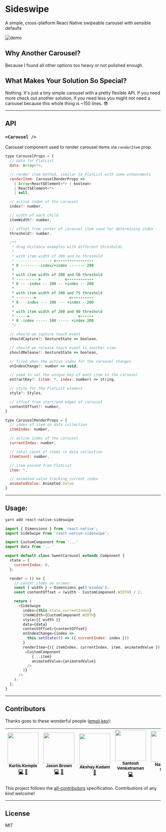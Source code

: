 # Sideswipe
A simple, cross-platform React Native swipeable carousel with sensible defaults

![demo](./example-assets/sideswipe-example.gif)

## Why Another Carousel?
Because I found all other options too heavy or not polished enough.

## What Makes Your Solution So Special?
Nothing. It's just a tiny simple carousel with a pretty flexible API. If you need more check out another solution, if you need less you might not need a carousel because this whole thing is ~150 lines. 😎

___

## API

### `<Carousel />`
Carousel component used to render carousel items via `renderItem` prop.

```js
type CarouselProps = {
  // data for FlatList
  data: Array<*>,

  // render item method, similar to FlatList with some enhancments
  renderItem: CarouselRenderProps =>
    | Array<React$Element<*> | boolean>
    | React$Element<*>
    | null,

  // active index of the carousel
  index?: number,

  // width of each child
  itemWidth?: number,

  // offset from center of carousel item used for determining index
  threshold?: number,

  /**
   * drag distance examples with different thresholds
   * 
   * with item width of 200 and no threshold
   * ---------------> <-----------------
   * 0 ------- -index/+index ------- 200
   *
   * with item width of 200 and 50 threshold
   * ---------->           <------------
   * 0 -- -index -- 100 -- +index -- 200
   *
   * with item width of 200 and 75 threshold
   * -------->               <----------
   * 0 - -index --- 100 --- +index - 200
   *
   * with item width of 200 and 90 threshold
   * ----->                      <------ 
   * 0 -index ----- 100 ----- +index 200
   */

  // should we capture touch event
  shouldCapture?: GestureState => boolean,

  // should we release touch event to another view
  shouldRelease?: GestureState => boolean,

  // fired when the active index for the carousel changes
  onIndexChange?: number => void,

  // used to set the unique key of each item in the carousel
  extractKey?: (item: *, index: number) => string,

  // style for the FlatList element
  style?: Styles,

  // offset from start/end edges of carousel
  contentOffset?: number,
}
```

```js
type CarouselRenderProps = {
  // index of item in data collection
  itemIndex: number,

  // active index of the carousel
  currentIndex: number,

  // total count of items in data collection
  itemCount: number,

  // item passed from FlatList
  item: *,

  // animated value tracking current index
  animatedValue: Animated.Value
}

```

___

## Usage:

```bash
yarn add react-native-sideswipe
```

```js
import { Dimensions } from 'react-native';
import SideSwipe from 'react-native-sideswipe';

import CustomComponent from '...'
import data from '...'

export default class SweetCarousel extends Component {
  state = {
    currentIndex: 0,
  };

  render = () => {
    // center items on screen
    const { width } = Dimensions.get('window');
    const contentOffset = (width - CustomComponent.WIDTH) / 2;

    return (
      <SideSwipe
        index={this.state.currentIndex}
        itemWidth={CustomComponent.WIDTH}
        style={{ width }}
        data={data}
        contentOffset={contentOffset}
        onIndexChange={index =>
          this.setState(() => ({ currentIndex: index }))
        }
        renderItem={({ itemIndex, currentIndex, item, animatedValue }) => (
         <CustomComponent
            {...item}
            animatedValue={animatedValue}
          />
        )}
      />
    );
  };
}
```

___

## Contributors

Thanks goes to these wonderful people ([emoji key](https://github.com/kentcdodds/all-contributors#emoji-key)):

<!-- ALL-CONTRIBUTORS-LIST:START - Do not remove or modify this section -->
<!-- prettier-ignore -->
| [<img src="https://avatars3.githubusercontent.com/u/3629876?v=4" width="100px;"/><br /><sub><b>Kurtis Kemple</b></sub>](https://twitter.com/kurtiskemple)<br />[💻](https://github.com/kkemple/react-native-sideswipe/commits?author=kkemple "Code") [📖](https://github.com/kkemple/react-native-sideswipe/commits?author=kkemple "Documentation") | [<img src="https://avatars1.githubusercontent.com/u/1714673?v=4" width="100px;"/><br /><sub><b>Jason Brown</b></sub>](http://browniefed.com)<br />[💻](https://github.com/kkemple/react-native-sideswipe/commits?author=browniefed "Code") [🤔](#ideas-browniefed "Ideas, Planning, & Feedback") | [<img src="https://avatars1.githubusercontent.com/u/16436270?v=4" width="100px;"/><br /><sub><b>Akshay Kadam</b></sub>](https://twitter.com/deadcoder0904)<br />[📖](https://github.com/kkemple/react-native-sideswipe/commits?author=deadcoder0904 "Documentation") | [<img src="https://avatars1.githubusercontent.com/u/4272832?v=4" width="100px;"/><br /><sub><b>Santosh Venkatraman</b></sub>](https://github.com/onstash)<br />[💻](https://github.com/kkemple/react-native-sideswipe/commits?author=onstash "Code") | [<img src="https://avatars3.githubusercontent.com/u/3153663?v=4" width="100px;"/><br /><sub><b>Narendra N Shetty</b></sub>](https://twitter.com/narendra_shetty)<br />[🤔](#ideas-narendrashetty "Ideas, Planning, & Feedback") |
| :---: | :---: | :---: | :---: | :---: |
<!-- ALL-CONTRIBUTORS-LIST:END -->

This project follows the [all-contributors](https://github.com/kentcdodds/all-contributors) specification. Contributions of any kind welcome!

___

## License
MIT
